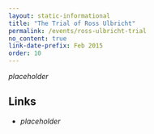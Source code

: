 ```yaml
---
layout: static-informational
title: "The Trial of Ross Ulbricht"
permalink: /events/ross-ulbricht-trial
no_content: true
link-date-prefix: Feb 2015
order: 10
---
```


_placeholder_

## Links

* _placeholder_
